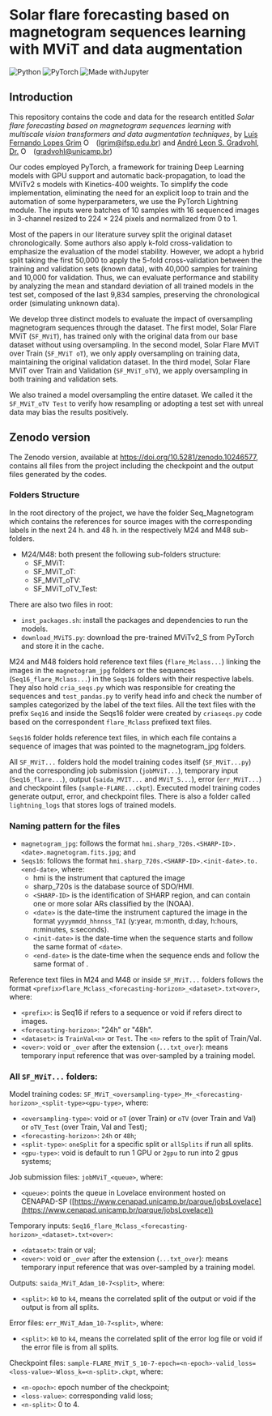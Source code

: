 # Solar flare forecasting based on magnetogram sequences learning with MViT and data augmentation
![Python](https://img.shields.io/badge/python-3670A0?style=for-the-badge&logo=python&logoColor=ffdd54) ![PyTorch](https://img.shields.io/badge/PyTorch-%23EE4C2C.svg?style=for-the-badge&logo=PyTorch&logoColor=white) ![Made withJupyter](https://img.shields.io/badge/Made%20with-Jupyter-orange?style=for-the-badge&logo=Jupyter) 
## Introduction
This repository contains the code and data for the research entitled *Solar flare forecasting based on magnetogram sequences learning with multiscale vision transformers and data augmentation techniques*, by [Luís Fernando Lopes Grim](https://orcid.org/0000-0002-1221-4095) <a itemprop="sameAs" content="https://orcid.org/0000-0002-1221-4095" href="https://orcid.org/0000-0002-1221-4095" target="orcid.widget" rel="noopener noreferrer" style="vertical-align:top;"><img src="https://orcid.org/sites/default/files/images/orcid_16x16.png" style="width:1em;margin-right:.5em;" alt="ORCID iD icon"></a> ([lgrim@ifsp.edu.br](mailto:lgrim@ifsp.edu.br)) and [André Leon S. Gradvohl, Dr.](https://orcid.org/0000-0002-6520-9740) <a itemprop="sameAs" content="https://orcid.org/0000-0002-6520-9740" href="https://orcid.org/0000-0002-6520-9740" target="orcid.widget" rel="noopener noreferrer" style="vertical-align:top;"><img src="https://orcid.org/sites/default/files/images/orcid_16x16.png" style="width:1em;margin-right:.5em;" alt="ORCID iD icon"></a> ([gradvohl@unicamp.br](mailto:gradvohl@unicamp.br))

Our codes employed PyTorch, a framework for training Deep Learning models with GPU support and automatic back-propagation, to load the MViTv2 s models with Kinetics-400 weights. To simplify the code implementation, eliminating the need for an explicit loop to train and the automation of some hyperparameters, we use the PyTorch Lightning module. The inputs were batches of 10 samples with 16 sequenced images in 3-channel resized to 224 × 224 pixels and normalized from 0 to 1.

Most of the papers in our literature survey split the original dataset chronologically. Some authors also apply k-fold cross-validation to emphasize the evaluation of the model stability. However, we adopt a hybrid split taking the first 50,000 to apply the 5-fold cross-validation between the training and validation sets (known data), with 40,000 samples for training and 10,000 for validation. Thus, we can evaluate performance and stability by analyzing the mean and standard deviation of all trained models in the test set, composed of the last 9,834 samples, preserving the chronological order (simulating unknown data).

We develop three distinct models to evaluate the impact of oversampling magnetogram sequences through the dataset. The first model, Solar Flare MViT (``SF_MViT``), has trained only with the original data from our base dataset without using oversampling. In the second model, Solar Flare MViT over Train (``SF_MViT oT``), we only apply oversampling on training data, maintaining the original validation dataset. In the third model, Solar Flare MViT over Train and Validation (``SF_MViT_oTV``), we apply oversampling in both training and validation sets.

We also trained a model oversampling the entire dataset. We called it the ``SF_MViT_oTV Test`` to verify how resampling or adopting a test set with unreal data may bias the results positively.

## Zenodo version
The Zenodo version, available at https://doi.org/10.5281/zenodo.10246577, contains all files from the project including the checkpoint and the output files generated by the codes.

### Folders Structure
In the root directory of the project, we have the folder Seq_Magnetogram which contains the references for source images with the corresponding labels in the next 24 h. and 48 h. in the respectively M24 and M48 sub-folders.
- M24/M48: both present the following sub-folders structure: 
  - SF_MViT:
  - SF_MViT_oT:
  - SF_MViT_oTV:
  - SF_MViT_oTV_Test:

There are also two files in root:
- ``inst_packages.sh``: install the packages and dependencies to run the models.
- ``download_MViTS.py``: download the pre-trained MViTv2_S from PyTorch and store it in the cache.

M24 and M48 folders hold reference text files (``flare_Mclass...``) linking the images in the ``magnetogram_jpg`` folders or the sequences (``Seq16_flare_Mclass...``)  in the ``Seqs16`` folders with their respective labels. They also hold ``cria_seqs.py`` which was responsible for creating the sequences and ``test_pandas.py`` to verify head info and check the number of samples categorized by the label of the text files. All the text files with the prefix ``Seq16`` and inside the Seqs16 folder were created by ``criaseqs.py`` code based on the correspondent ``flare_Mclass`` prefixed text files.

``Seqs16`` folder holds reference text files, in which each file contains a sequence of images that was pointed to the magnetogram_jpg folders.

All ``SF_MViT...`` folders hold the model training codes itself (``SF_MViT...py``) and the corresponding job submission (``jobMViT...``), temporary input (``Seq16_flare...``), output (``saida_MVIT...`` and ``MViT_S...``), error (``err_MViT...``) and checkpoint files (``sample-FLARE...ckpt``). Executed model training codes generate output, error, and checkpoint files. There is also a folder called ``lightning_logs`` that stores logs of trained models.


### Naming pattern for the files

- ``magnetogram_jpg``: follows the format ``hmi.sharp_720s.<SHARP-ID>.<date>.magnetogram.fits.jpg``; and
- ``Seqs16``: follows the format ``hmi.sharp_720s.<SHARP-ID>.<init-date>.to.<end-date>``, where: 
	- hmi is the instrument that captured the image
	- sharp_720s is the database source of SDO/HMI.
	- ``<SHARP-ID>`` is the identification of SHARP region, and can contain one or more solar ARs classified by the (NOAA).
	- ``<date>`` is the date-time the instrument captured the image in the format ``yyyymmdd_hhnnss_TAI`` (y:year, m:month, d:day, h:hours, n:minutes, s:seconds).
	- ``<init-date>`` is the date-time when the sequence starts and follow the same format of ``<date>``.
	- ``<end-date>`` is the date-time when the sequence ends and follow the same format of <date>.

Reference text files in M24 and M48 or inside ``SF_MViT...`` folders follows the format ``<prefix>flare_Mclass_<forecasting-horizon>_<dataset>.txt<over>``, where: 
  - ``<prefix>``: is Seq16 if refers to a sequence or void if refers direct to images.
 - ``<forecasting-horizon>``: "24h" or "48h".
- ``<dataset>``: is ``TrainVal<n>`` or ``Test``. The ``<n>`` refers to the split of Train/Val.
- ``<over>``: void or ``_over`` after the extension (``...txt_over``): means temporary input reference that was over-sampled by a training model.


### All ``SF_MViT...`` folders:

Model training codes: ``SF_MViT_<oversampling-type>_M+_<forecasting-horizon>_<split-type><gpu-type>``, where:
- ``<oversampling-type>``: void or ``oT`` (over Train) or ``oTV`` (over Train and Val) or ``oTV_Test`` (over Train, Val and Test);
- ``<forecasting-horizon>``: ``24h`` or ``48h``;
- ``<split-type>``: ``oneSplit`` for a specific split or ``allSplits`` if run all splits.
- ``<gpu-type>``: void is default to run 1 GPU or ``2gpu`` to run into 2 gpus systems;

Job submission files: ``jobMViT_<queue>``, where:
- ``<queue>``: points the queue in Lovelace environment hosted on CENAPAD-SP ([https://www.cenapad.unicamp.br/parque/jobsLovelace](https://www.cenapad.unicamp.br/parque/jobsLovelace))

Temporary inputs: ``Seq16_flare_Mclass_<forecasting-horizon>_<dataset>.txt<over>``:
- ``<dataset>``: train or val;
- ``<over>``: void or ``_over`` after the extension (``...txt_over``): means temporary input reference that was over-sampled by a training model.

Outputs: ``saida_MViT_Adam_10-7<split>``, where:
- ``<split>``: ``k0`` to ``k4``, means the correlated split of the output or void if the output is from all splits.

Error files: ``err_MViT_Adam_10-7<split>``, where:
- ``<split>``: ``k0`` to ``k4``, means the correlated split of the error log file or void if the error file is from all splits.

Checkpoint files: ``sample-FLARE_MViT_S_10-7-epoch=<n-epoch>-valid_loss=<loss-value>-Wloss_k=<n-split>.ckpt``, where:
- ``<n-opoch>``: epoch number of the checkpoint;
- ``<loss-value>``: corresponding valid loss;
- ``<n-split>``: 0 to 4.

